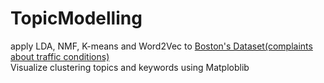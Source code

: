 # TopicModelling
apply LDA, NMF, K-means and Word2Vec to [Boston's Dataset(complaints about traffic conditions)](https://data.boston.gov/dataset/vision-zero-entry)  
Visualize clustering topics and keywords using Matploblib   
